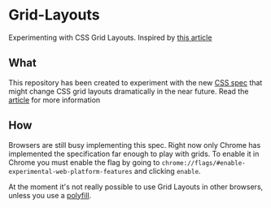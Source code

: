 # Grid-Layouts

Experimenting with CSS Grid Layouts. Inspired by
[this article](https://medium.com/@patrickbrosset/css-grid-layout-6c9cba6e8a5a)

## What
This repository has been created to experiment with the new
[CSS spec](http://dev.w3.org/csswg/css-grid-1/) that might change CSS grid
layouts dramatically in the near future. Read the
[article](https://medium.com/@patrickbrosset/css-grid-layout-6c9cba6e8a5a) for
more information

## How
Browsers are still busy implementing this spec. Right now only Chrome has
implemented the specification far enough to play with grids. To enable it in
Chrome you must enable the flag by going to
`chrome://flags/#enable-experimental-web-platform-features` and clicking
`enable`.

At the moment it's not really possible to use Grid Layouts in other browsers,
unless you use a [polyfill](https://github.com/FremyCompany/css-grid-polyfill).
